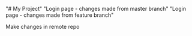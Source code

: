 "# My Project" 
"Login page - changes made from master branch" 
"Login page - changes made from feature branch" 

Make changes in remote repo
